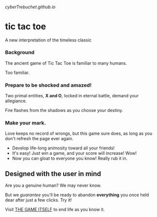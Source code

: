 ###### cyberTrebuchet.github.io
# tic tac toe
A new interpretation of the timeless classic 

### Background

The ancient game of Tic Tac Toe is familiar to many humans.

Too familiar.

### Prepare to be shocked and amazed!

Two primal entities, **X and O**, locked in eternal battle, demand your allegiance.

Fire flashes from the shadows as you choose your destiny.

### Make your mark.

Love keeps no record of wrongs, but this game sure does, as long as you don't refresh the page ever again.

* Develop life-long animosity toward all your friends!
* It's easy! Just win a game, and your score will increase! Wow!
* Now you can gloat to everyone you know! Really rub it in.

## Designed with the user in mind

Are you a genuine human? We may never know.

But we *guarantee* you'll be ready to abandon **everything** you once held dear after just a few clicks. Try it!

Visit [THE GAME ITSELF](http://cyberTrebuchet.github.io "don't do it") to end life as you know it.
